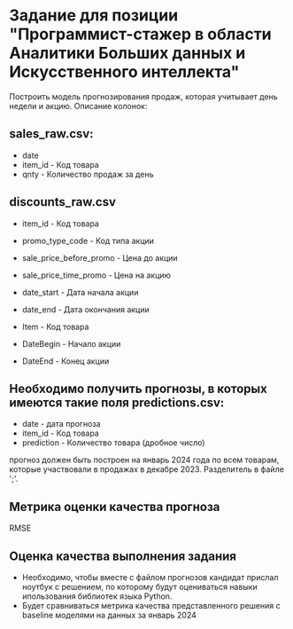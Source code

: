 # Задание для позиции "Программист-стажер в области Аналитики Больших данных и Искусственного интеллекта"

Построить модель прогнозирования продаж, которая учитывает день недели и акцию.
Описание колонок:

## sales_raw.csv:
* date
* item_id - Код товара
* qnty - Количество продаж за день 


## discounts_raw.csv

* item_id - Код товара
* promo_type_code - Код типа акции
* sale_price_before_promo - Цена до акции
* sale_price_time_promo - Цена на акцию
* date_start - Дата начала акции
* date_end - Дата окончания акции

* Item - Код товара
* DateBegin - Начало акции
* DateEnd - Конец акции

## Необходимо получить прогнозы, в которых имеются такие поля predictions.csv:
* date - дата прогноза
* item_id - Код товара
* prediction - Количество товара (дробное число)

прогноз должен быть построен на январь 2024 года по всем товарам, которые участвовали в продажах в декабре 2023. Разделитель в файле ';'.

## Метрика оценки качества прогноза
RMSE

## Оценка качества выполнения задания

* Необходимо, чтобы вместе с файлом прогнозов кандидат прислал ноутбук с решением, по которому будут оцениваться навыки ипользования библиотек языка Python. 
* Будет сравниваться метрика качества представленного решения с baseline моделями на данных за январь 2024